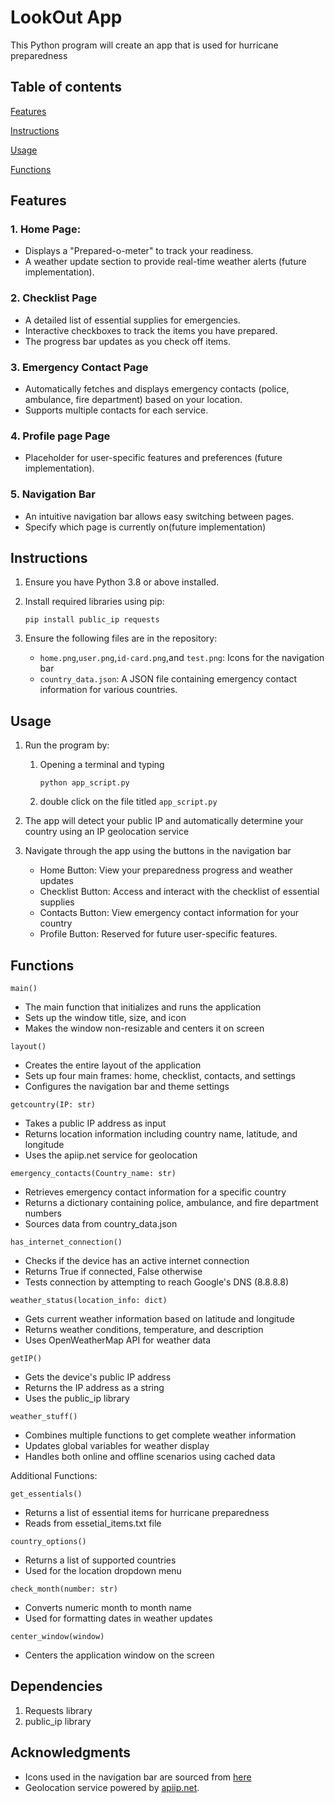 # LookOut App
This Python program will create an app that is used for hurricane preparedness


## Table of contents
[Features](#features)

[Instructions](#instructions)

[Usage](#usage)

[Functions](#functions)

## Features
### 1. Home Page:
- Displays a "Prepared-o-meter" to track your readiness.
- A weather update section to provide real-time weather alerts (future implementation).
### 2. Checklist Page
- A detailed list of essential supplies for emergencies.
- Interactive checkboxes to track the items you have prepared.
- The progress bar updates as you check off items.

### 3. Emergency Contact Page
- Automatically fetches and displays emergency contacts (police, ambulance, fire department) based on your location.
- Supports multiple contacts for each service.

### 4. Profile page Page
- Placeholder for user-specific features and preferences (future implementation).

### 5. Navigation Bar
- An intuitive navigation bar allows easy switching between pages.
- Specify which page is currently on(future implementation)

## Instructions
1. Ensure you have Python 3.8 or above installed.
2. Install required libraries using pip:
    
       pip install public_ip requests
    
3. Ensure the following files are in the repository:
   - `home.png`,`user.png`,`id-card.png`,and `test.png`: Icons for the navigation bar
   - `country_data.json`: A JSON file containing emergency contact information for various countries.
## Usage
1. Run the program by:
   1. Opening a terminal and typing
   
          python app_script.py
      
   2. double click on the file titled `app_script.py`
2. The app will detect your public IP and automatically determine your country using an IP geolocation service
   
3. Navigate through the app using the buttons in the navigation bar
    - Home Button: View your preparedness progress and weather updates
    - Checklist Button: Access and interact with the checklist of essential supplies
    - Contacts Button: View emergency contact information for your country
    - Profile Button: Reserved for future user-specific features.


## Functions

`main()`
- The main function that initializes and runs the application
- Sets up the window title, size, and icon
- Makes the window non-resizable and centers it on screen

`layout()`
- Creates the entire layout of the application
- Sets up four main frames: home, checklist, contacts, and settings
- Configures the navigation bar and theme settings

`getcountry(IP: str)`
- Takes a public IP address as input
- Returns location information including country name, latitude, and longitude
- Uses the apiip.net service for geolocation

`emergency_contacts(Country_name: str)`
- Retrieves emergency contact information for a specific country
- Returns a dictionary containing police, ambulance, and fire department numbers
- Sources data from country_data.json

`has_internet_connection()`
- Checks if the device has an active internet connection
- Returns True if connected, False otherwise
- Tests connection by attempting to reach Google's DNS (8.8.8.8)

`weather_status(location_info: dict)`
- Gets current weather information based on latitude and longitude
- Returns weather conditions, temperature, and description
- Uses OpenWeatherMap API for weather data

`getIP()`
- Gets the device's public IP address
- Returns the IP address as a string
- Uses the public_ip library

`weather_stuff()`
- Combines multiple functions to get complete weather information
- Updates global variables for weather display
- Handles both online and offline scenarios using cached data

Additional Functions:

`get_essentials()`
- Returns a list of essential items for hurricane preparedness
- Reads from essetial_items.txt file

`country_options()`
- Returns a list of supported countries
- Used for the location dropdown menu

`check_month(number: str)`
- Converts numeric month to month name
- Used for formatting dates in weather updates

`center_window(window)`
- Centers the application window on the screen

## Dependencies

1. Requests library
2. public_ip library
## Acknowledgments
- Icons used in the navigation bar are sourced from [here](https://www.flaticon.com/authors/freepik)
- Geolocation service powered by [apiip.net](https://apiip.net/).
